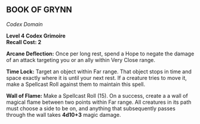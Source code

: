 ## BOOK OF GRYNN  
_Codex Domain_

**Level 4 Codex Grimoire**  
**Recall Cost: 2**

**Arcane Deflection:** Once per long rest, spend a Hope to negate the damage of an attack targeting you or an ally within Very Close range.  

**Time Lock:** Target an object within Far range. That object stops in time and space exactly where it is until your next rest. If a creature tries to move it, make a Spellcast Roll against them to maintain this spell.  

**Wall of Flame:** Make a Spellcast Roll (15). On a success, create a a wall of magical flame between two points within Far range. All creatures in its path must choose a side to be on, and anything that subsequently passes through the wall takes **4d10+3** magic damage.  
